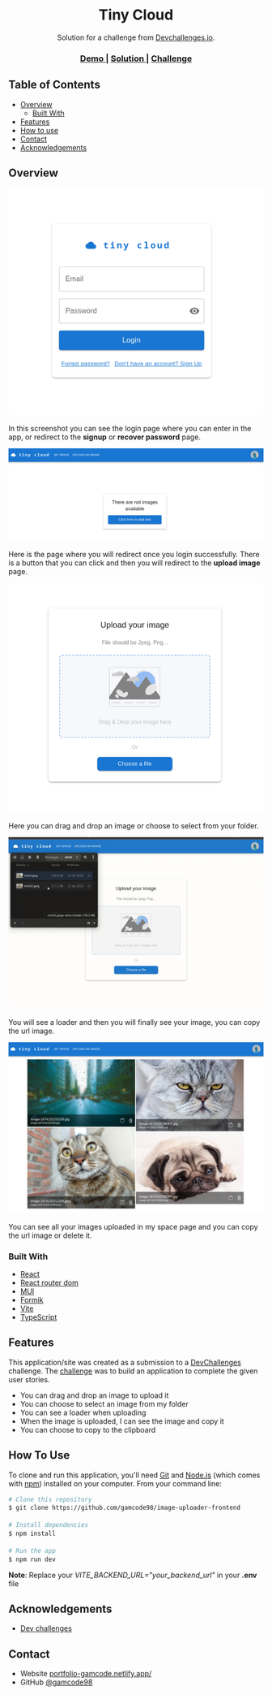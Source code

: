 <h1 align="center">Tiny Cloud</h1>

<div align="center">
   Solution for a challenge from  <a href="http://devchallenges.io" target="_blank">Devchallenges.io</a>.
</div>

<div align="center">
  <h3>
    <a href="https://image-uploader-gamcode.netlify.app/">
      Demo
    </a>
    <span> | </span>
    <a href="https://github.com/gamcode98/image-uploader-frontend">
      Solution
    </a>
    <span> | </span>
    <a href="https://devchallenges.io/challenges/O2iGT9yBd6xZBrOcVirx">
      Challenge
    </a>
  </h3>
</div>

## Table of Contents

- [Overview](#overview)
  - [Built With](#built-with)
- [Features](#features)
- [How to use](#how-to-use)
- [Contact](#contact)
- [Acknowledgements](#acknowledgements)

## Overview

![login](/public/design/login.png)

In this screenshot you can see the login page where you can enter in the app, or redirect to the **signup** or **recover password** page.

![my space](/public/design/my-space.png)

Here is the page where you will redirect once you login successfully. There is a button that you can click and then you will redirect to the **upload image** page.

![upload image](/public/design/upload-image.png)

Here you can drag and drop an image or choose to select from your folder.

![upload image animation](/public/design/upload-image-animation.gif)

You will see a loader and then you will finally see your image, you can copy the url image.

![my space with images](/public/design/my-space-with-images.png)

You can see all your images uploaded in my space page and you can copy the url image or delete it.

### Built With

- [React](https://reactjs.org/)
- [React router dom](https://reactrouter.com/en/main)
- [MUI](https://mui.com/)
- [Formik](https://formik.org/)
- [Vite](https://vitejs.dev/)
- [TypeScript](https://www.typescriptlang.org/)

## Features

This application/site was created as a submission to a [DevChallenges](https://devchallenges.io/challenges) challenge. The [challenge](https://devchallenges.io/challenges/O2iGT9yBd6xZBrOcVirx) was to build an application to complete the given user stories.

- You can drag and drop an image to upload it
- You can choose to select an image from my folder
- You can see a loader when uploading
- When the image is uploaded, I can see the image and copy it
- You can choose to copy to the clipboard

## How To Use

To clone and run this application, you'll need [Git](https://git-scm.com) and [Node.js](https://nodejs.org/en/download/) (which comes with [npm](http://npmjs.com)) installed on your computer. From your command line:

```bash
# Clone this repository
$ git clone https://github.com/gamcode98/image-uploader-frontend

# Install dependencies
$ npm install

# Run the app
$ npm run dev
```

**Note**: Replace your *VITE_BACKEND_URL="your_backend_url"* in your **.env** file

## Acknowledgements

- [Dev challenges](https://devchallenges.io/)

## Contact

- Website [portfolio-gamcode.netlify.app/](https://portfolio-gamcode.netlify.app/)
- GitHub [@gamcode98](https://github.com/gamcode98)
